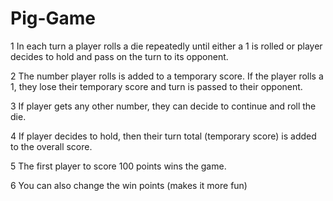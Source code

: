 # Pig-Game
1 In each turn a player rolls a die repeatedly until either a 1 is rolled or player decides to hold and pass on the turn to its opponent. 

2 The number player rolls is added to a temporary score. If the player rolls a 1, they lose their temporary score and turn is passed to their opponent.                

3 If player gets any other number, they can decide to continue and roll the die.

4 If player decides to hold, then their turn total (temporary score) is added to the overall score.                  

5 The first player to score 100 points wins the game.

6 You can also change the win points (makes it more fun)

                    
